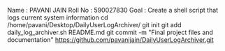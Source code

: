 Name : PAVANI JAIN
Roll No : 590027830
Goal : Create a shell script that logs current system information
cd /home/pavani/Desktop/DailyUserLogArchiver/
git init
git add daily_log_archiver.sh README.md
git commit -m "Final project files and documentation"
https://github.com/pavanijain/DailyUserLogArchiver.git


